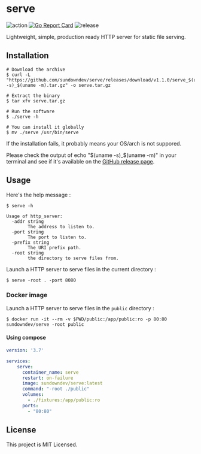 # serve

![action](https://img.shields.io/endpoint.svg?url=https://actions-badge.atrox.dev/sundowndev/serve/badge?ref=master)
[![Go Report Card](https://goreportcard.com/badge/github.com/sundowndev/serve)](https://goreportcard.com/report/github.com/sundowndev/serve)
![release](https://img.shields.io/github/release/SundownDEV/serve.svg)

Lightweight, simple, production ready HTTP server for static file serving.

## Installation

```
# Download the archive
$ curl -L "https://github.com/sundowndev/serve/releases/download/v1.1.0/serve_$(uname -s)_$(uname -m).tar.gz" -o serve.tar.gz

# Extract the binary
$ tar xfv serve.tar.gz

# Run the software
$ ./serve -h

# You can install it globally
$ mv ./serve /usr/bin/serve
```

If the installation fails, it probably means your OS/arch is not suppored.

Please check the output of echo "$(uname -s)_$(uname -m)" in your terminal and see if it's available on the [GitHub release page](https://github.com/sundowndev/serve/releases).

## Usage

Here's the help message :

```
$ serve -h

Usage of http_server:
  -addr string
    	The address to listen to.
  -port string
    	The port to listen to.
  -prefix string
    	The URI prefix path.
  -root string
    	the directory to serve files from.
```

Launch a HTTP server to serve files in the current directory :

```
$ serve -root . -port 8080 
```

### Docker image

Launch a HTTP server to serve files in the `public` directory :

```
$ docker run -it --rm -v $PWD/public:/app/public:ro -p 80:80 sundowndev/serve -root public
```

#### Using compose

```yml
version: '3.7'

services:
    serve:
      container_name: serve
      restart: on-failure
      image: sundowndev/serve:latest
      command: "-root ./public"
      volumes:
        - ./fixtures:/app/public:ro
      ports:
        - "80:80"
```

## License

This project is MIT Licensed.
